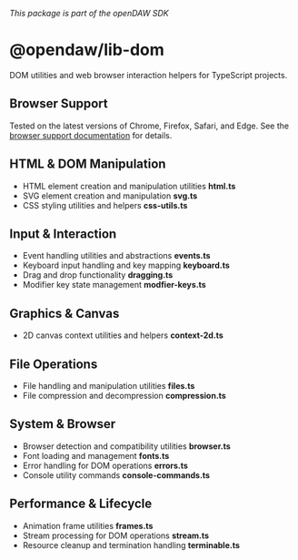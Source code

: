 _This package is part of the openDAW SDK_

# @opendaw/lib-dom

DOM utilities and web browser interaction helpers for TypeScript projects.

## Browser Support

Tested on the latest versions of Chrome, Firefox, Safari, and Edge. See the
[browser support documentation](../../docs/docs-dev/browser-support.md) for
details.

## HTML & DOM Manipulation

- HTML element creation and manipulation utilities **html.ts**
- SVG element creation and manipulation **svg.ts**
- CSS styling utilities and helpers **css-utils.ts**

## Input & Interaction

- Event handling utilities and abstractions **events.ts**
- Keyboard input handling and key mapping **keyboard.ts**
- Drag and drop functionality **dragging.ts**
- Modifier key state management **modfier-keys.ts**

## Graphics & Canvas

- 2D canvas context utilities and helpers **context-2d.ts**

## File Operations

- File handling and manipulation utilities **files.ts**
- File compression and decompression **compression.ts**

## System & Browser

- Browser detection and compatibility utilities **browser.ts**
- Font loading and management **fonts.ts**
- Error handling for DOM operations **errors.ts**
- Console utility commands **console-commands.ts**

## Performance & Lifecycle

- Animation frame utilities **frames.ts**
- Stream processing for DOM operations **stream.ts**
- Resource cleanup and termination handling **terminable.ts**
